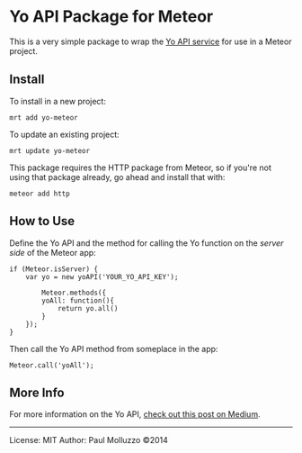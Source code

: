 # Yo API Package for Meteor

This is a very simple package to wrap the [Yo API service](http://yoapi.justyo.co) for use in a Meteor project.

## Install

To install in a new project:

```
mrt add yo-meteor
```

To update an existing project:

```
mrt update yo-meteor
```

This package requires the HTTP package from Meteor, so if you're not using that package already, go ahead and install that with:

```
meteor add http
```

## How to Use

Define the Yo API and the method for calling the Yo function on the _server side_ of the Meteor app:

```
if (Meteor.isServer) {
    var yo = new yoAPI('YOUR_YO_API_KEY');

        Meteor.methods({
        yoAll: function(){
            return yo.all()
        }
    });
}
```

Then call the Yo API method from someplace in the app:

```
Meteor.call('yoAll');
```

## More Info

For more information on the Yo API, [check out this post on Medium](https://medium.com/@YoAppStatus/yo-developers-api-e7f2f0ec5c3c).

-----------

License: MIT
Author: Paul Molluzzo
©2014